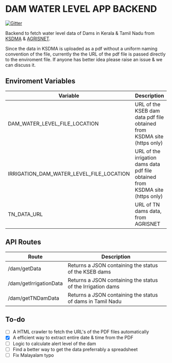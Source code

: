 # DAM WATER LEVEL APP BACKEND
[![Gitter](https://badges.gitter.im/dam-water-level-app/community.svg)](https://gitter.im/dam-water-level-app/community?utm_source=badge&utm_medium=badge&utm_campaign=pr-badge)

Backend to fetch water level data of Dams in Kerala & Tamil Nadu from [KSDMA](https://sdma.kerala.gov.in/dam-water-level/) & [AGRISNET](https://www.tnagrisnet.tn.gov.in/).

Since the data in KSDMA is uploaded as a pdf without a uniform naming convention of the file, currently the the URL of the pdf file is passed directly to the enviroment file. If anyone has better idea please raise an issue & we can discuss it.

## Enviroment Variables
Variable | Description
---------|------------
DAM_WATER_LEVEL_FILE_LOCATION | URL of the KSEB dam data pdf file obtained from KSDMA site (https only)
IRRIGATION_DAM_WATER_LEVEL_FILE_LOCATION | URL of the irrigation dams data pdf file obtained from KSDMA site (https only)
TN_DATA_URL | URL of TN dams data, from AGRISNET
## API Routes
Route | Description
------|------------
/dam/getData| Returns a JSON containing the status of the KSEB dams
/dam/getIrrigationData | Returns a JSON containing the status of the Irrigation dams
/dam/getTNDamData | Returns a JSON containing the status of dams in Tamil Nadu

## To-do
- [ ] A HTML crawler to fetch the URL's of the PDF files automatically
- [x] A efficient way to extract entire date & time from the PDF
- [ ] Logic to calculate alert level of the dam
- [ ] Find a better way to get the data preferrably a spreadsheet
- [ ] Fix Malayalam typo
